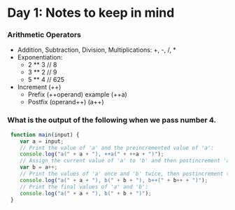 # Day 1: Notes to keep in mind
### Arithmetic Operators
* Addition, Subtraction, Division, Multiplications: +, -, /, *
* Exponentiation: 
  * 2 ** 3 // 8
  * 3 ** 2 // 9
  * 5 ** 4 // 625
* Increment (++)
  * Prefix (++operand) example (++a)
  * Postfix (operand++) (a++)

### What is the output of the following when we pass number 4.

```javascript    
 function main(input) {
    var a = input;
    // Print the value of 'a' and the preincremented value of 'a':
    console.log("a(" + a + "), ++a(" + ++a + ")");
    // Assign the current value of 'a' to 'b' and then postincrement 'a':
    var b = a++;
    // Print the values of 'a' once and 'b' twice, then postincrement the 2nd 'b':
    console.log("a(" + a + "), b(" + b + "), b++(" + b++ + ")");
    // Print the final values of 'a' and 'b':
    console.log("a(" + a + "), b(" + b + ")");
 }
 ```
 
 
